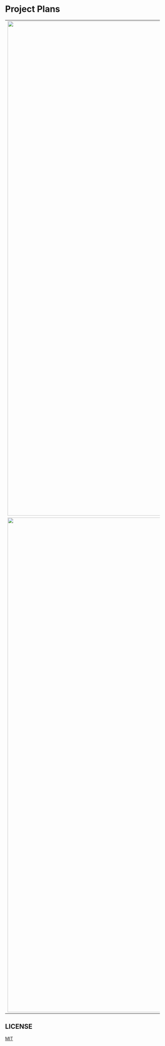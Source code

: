 # Project Plans

| | | |
|:-------------------------:|:-------------------------:|:-------------------------:|
| <img width="1604" src="./existing-tv-stand/blob/main/collage.jpg"> | <img width="1604" src="./console-table-drawer-box/blob/main/images/drawer1.png"> | <img width="1604" src="./euro-box-shelves/blob/main/images/shelves1.png"> |
| <img width="1604" src="./topper-block/blob/main/images/leafs1.png"> | | |

## LICENSE

[MIT](./LICENSE)
